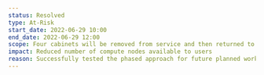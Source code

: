 ```yaml
---
status: Resolved
type: At-Risk
start_date: 2022-06-29 10:00
end_date: 2022-06-29 12:00
scope: Four cabinets will be removed from service and then returned to service
impact: Reduced number of compute nodes available to users   
reason: Successfully tested the phased approach for future planned work
---
```

